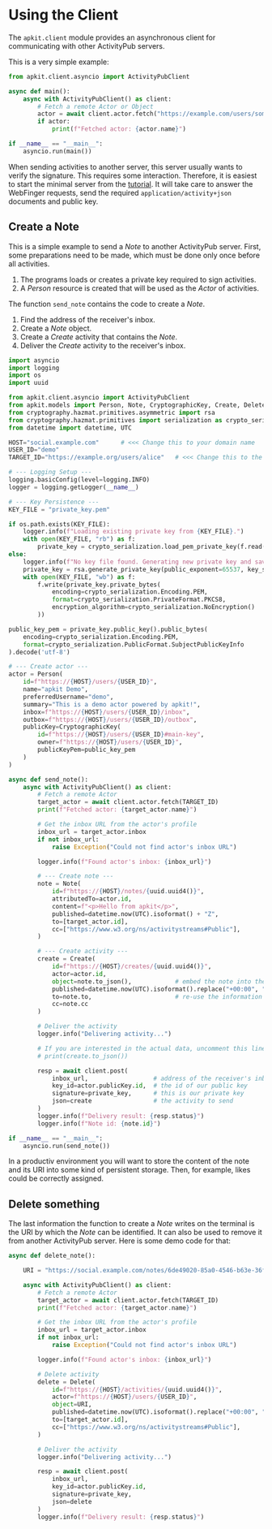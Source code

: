 # Using the Client

The `apkit.client` module provides an asynchronous client for communicating with other ActivityPub servers.

This is a very simple example:

```python
from apkit.client.asyncio import ActivityPubClient

async def main():
    async with ActivityPubClient() as client:
        # Fetch a remote Actor or Object
        actor = await client.actor.fetch("https://example.com/users/someuser")
        if actor:
            print(f"Fetched actor: {actor.name}")

if __name__ == "__main__":
    asyncio.run(main())
```

When sending activities to another server, this server usually wants to verify the signature.
This requires some interaction. Therefore, it is easiest to start the minimal server from the [tutorial](../tutorial).
It will take care to answer the WebFinger requests, send the required `application/activity+json` documents and public key.

## Create a Note

This is a simple example to send a _Note_ to another ActivityPub server.
First, some preparations need to be made, which must be done only once before all activities.

1. The programs loads or creates a private key required to sign activities.
2. A _Person_ resource is created that will be used as the _Actor_ of activities.

The function `send_note` contains the code to create a _Note_.

1. Find the address of the receiver's inbox.
2. Create a _Note_ object.
3. Create a _Create_ activity that contains the _Note_.
4. Deliver the _Create_ activity to the receiver's inbox.

```python
import asyncio
import logging
import os
import uuid

from apkit.client.asyncio import ActivityPubClient
from apkit.models import Person, Note, CryptographicKey, Create, Delete
from cryptography.hazmat.primitives.asymmetric import rsa
from cryptography.hazmat.primitives import serialization as crypto_serialization
from datetime import datetime, UTC

HOST="social.example.com"      # <<< Change this to your domain name
USER_ID="demo"
TARGET_ID="https://example.org/users/alice"   # <<< Change this to the URI of the account you want to send something to

# --- Logging Setup ---
logging.basicConfig(level=logging.INFO)
logger = logging.getLogger(__name__)

# --- Key Persistence ---
KEY_FILE = "private_key.pem"

if os.path.exists(KEY_FILE):
    logger.info(f"Loading existing private key from {KEY_FILE}.")
    with open(KEY_FILE, "rb") as f:
        private_key = crypto_serialization.load_pem_private_key(f.read(), password=None)
else:
    logger.info(f"No key file found. Generating new private key and saving to {KEY_FILE}.")
    private_key = rsa.generate_private_key(public_exponent=65537, key_size=2048)
    with open(KEY_FILE, "wb") as f:
        f.write(private_key.private_bytes(
            encoding=crypto_serialization.Encoding.PEM,
            format=crypto_serialization.PrivateFormat.PKCS8,
            encryption_algorithm=crypto_serialization.NoEncryption()
        ))

public_key_pem = private_key.public_key().public_bytes(
    encoding=crypto_serialization.Encoding.PEM,
    format=crypto_serialization.PublicFormat.SubjectPublicKeyInfo
).decode('utf-8')

# --- Create actor ---
actor = Person(
    id=f"https://{HOST}/users/{USER_ID}",
    name="apkit Demo",
    preferredUsername="demo",
    summary="This is a demo actor powered by apkit!",
    inbox=f"https://{HOST}/users/{USER_ID}/inbox",
    outbox=f"https://{HOST}/users/{USER_ID}/outbox",
    publicKey=CryptographicKey(
        id=f"https://{HOST}/users/{USER_ID}#main-key",
        owner=f"https://{HOST}/users/{USER_ID}",
        publicKeyPem=public_key_pem
    )
)

async def send_note():
    async with ActivityPubClient() as client:
        # Fetch a remote Actor
        target_actor = await client.actor.fetch(TARGET_ID)
        print(f"Fetched actor: {target_actor.name}")

        # Get the inbox URL from the actor's profile
        inbox_url = target_actor.inbox
        if not inbox_url:
            raise Exception("Could not find actor's inbox URL")

        logger.info(f"Found actor's inbox: {inbox_url}")

        # --- Create note ---
        note = Note(
            id=f"https://{HOST}/notes/{uuid.uuid4()}",
            attributedTo=actor.id,
            content=f"<p>Hello from apkit</p>",
            published=datetime.now(UTC).isoformat() + "Z",
            to=[target_actor.id],
            cc=["https://www.w3.org/ns/activitystreams#Public"],
        )

        # --- Create activity ---
        create = Create(
            id=f"https://{HOST}/creates/{uuid.uuid4()}",
            actor=actor.id,
            object=note.to_json(),            # embed the note into the activity
            published=datetime.now(UTC).isoformat().replace("+00:00", "Z"),
            to=note.to,                       # re-use the information from the note
            cc=note.cc
        )

        # Deliver the activity
        logger.info("Delivering activity...")

        # If you are interested in the actual data, uncomment this line.
        # print(create.to_json())

        resp = await client.post(
            inbox_url,                  # address of the receiver's inbox
            key_id=actor.publicKey.id,  # the id of our public key
            signature=private_key,      # this is our private key
            json=create                 # the activity to send
        )
        logger.info(f"Delivery result: {resp.status}")
        logger.info(f"Note id: {note.id}")

if __name__ == "__main__":
    asyncio.run(send_note())
```

In a productiv environment you will want to store the content of the note and its URI into some kind of persistent storage.
Then, for example, likes could be correctly assigned.

## Delete something

The last information the function to create a _Note_ writes on the terminal is the URI by which the
_Note_ can be identified. It can also be used to remove it from another ActivityPub server.
Here is some demo code for that:

```python
async def delete_note():

    URI = "https://social.example.com/notes/6de49020-85a0-4546-b63e-36fe23271f71"   # <<< change this URI

    async with ActivityPubClient() as client:
        # Fetch a remote Actor
        target_actor = await client.actor.fetch(TARGET_ID)
        print(f"Fetched actor: {target_actor.name}")

        # Get the inbox URL from the actor's profile
        inbox_url = target_actor.inbox
        if not inbox_url:
            raise Exception("Could not find actor's inbox URL")

        logger.info(f"Found actor's inbox: {inbox_url}")

        # Delete activity
        delete = Delete(
            id=f"https://{HOST}/activities/{uuid.uuid4()}",
            actor=f"https://{HOST}/users/{USER_ID}",
            object=URI,
            published=datetime.now(UTC).isoformat().replace("+00:00", "Z"),
            to=[target_actor.id],
            cc=["https://www.w3.org/ns/activitystreams#Public"],
        )

        # Deliver the activity
        logger.info("Delivering activity...")

        resp = await client.post(
            inbox_url,
            key_id=actor.publicKey.id,
            signature=private_key,
            json=delete
        )
        logger.info(f"Delivery result: {resp.status}")
```
